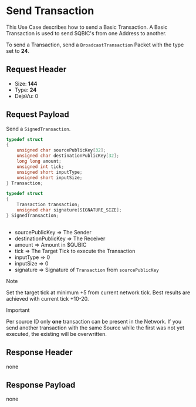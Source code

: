 # Send Transaction
This Use Case describes how to send a Basic Transaction. A Basic Transaction is used to send $QBIC's from one Address to another.

To send a Transaction, send a `BroadcastTransaction` Packet with the type set to **24**.

## Request Header
- Size: **144**
- Type: **24**
- DejaVu: 0

## Request Payload
Send a `SignedTransaction`.

```c++
typedef struct
{
    unsigned char sourcePublicKey[32];
    unsigned char destinationPublicKey[32];
    long long amount;
    unsigned int tick;
    unsigned short inputType;
    unsigned short inputSize;
} Transaction;

typedef struct
{
    Transaction transaction;
    unsigned char signature[SIGNATURE_SIZE];
} SignedTransaction;
    
```

- sourcePublicKey => The Sender
- destinationPublicKey => The Receiver
- amount => Amount in $QUBIC
- tick => The Target Tick to execute the Transaction
- inputType => 0
- inputSize => 0
- signature => Signature of `Transaction` from `sourcePublicKey`

> [!NOTE]
> Set the target tick at minimum +5 from current network tick. Best results are achieved with current tick +10-20.

> [!IMPORTANT]
> Per source ID only **one** transaction can be present in the Network. If you send another transaction with the same Source while the first was not yet executed, the existing will be overwritten.

## Response Header
none

## Response Payload
none
